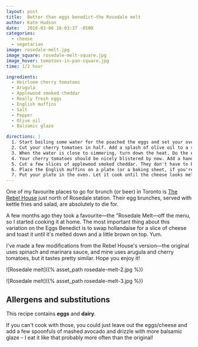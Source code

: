 ```yaml
---
layout: post
title:  Better than eggs benedict—the Rosedale melt
author: Kate Hudson
date:   2016-03-06 16:03:37 -0500
categories:
  - cheese
  - vegetarian
image: rosedale-melt.jpg
image_square: rosedale-melt-square.jpg
image_hover: tomatoes-in-pan-square.jpg
time: 1/2 hour

ingredients:
  - Heirloom cherry tomatoes
  - Arugula
  - Applewood smoked cheddar
  - Really fresh eggs
  - English muffins
  - Salt
  - Pepper
  - Olive oil
  - Balsamic glaze

directions: |
  1. Start boiling some water for the poached the eggs and set your oven to broil on high.
  2. Cut your cherry tomatoes in half. Add a splash of olive oil to a small pan, and then add the cherry tomatoes.
  3. When the water is close to simmering, turn down the heat. Do the eggs one at a time: crack each egg into a bowl and carefully lower into the water. See [this video from the Food Lab](https://www.youtube.com/watch?v=66btvAWmp7g) for more detailed instructions about how to do a perfect poached egg. Set aside."
  4. Your cherry tomatoes should be nicely blistered by now. Add a handful of arugula to the pan, a bit of balsamic glaze, and turn the heat off.
  5. Cut a few slices of applewood smoked cheddar. They don't have to be perfect since they're going to be melted anyway.
  6. Place the English muffins on a plate (or a baking sheet, if you're making a lot at once), topping with the arugula/cherry-tomato mixture. Next, add a poached egg, season with salt and pepper, and finally, a slice or two of cheese.
  7. Put your plate in the oven. Let it cook until the cheese looks melted and slightly browned.
---
```


One of my favourite places to go for brunch (or beer) in Toronto is [The Rebel House](http://rebelhouse.ca/) just north of Rosedale station. Their egg brunches, served with kettle fries and salad, are absolutely to die for.

A few months ago they took a favourite—the "Rosedale Melt—off the menu, so I started cooking it at home. The most important thing about this variation on the Eggs Benedict is to swap hollandaise for a slice of cheese and toast it until it's melted down and a little brown on top. Yum.

I've made a few modifications from the Rebel House's version—the original uses spinach and marinara sauce, and mine uses arugula and cherry tomatoes, but it tastes pretty similar. Hope you enjoy it!

![Rosedale melt]({% asset_path rosedale-melt-2.jpg %})

![Rosedale melt]({% asset_path rosedale-melt-3.jpg %})

## Allergens and substitutions

This recipe contains **eggs** and **dairy**.

If you can't cook with those, you could just leave out the eggs/cheese and add a few spoonfuls of mashed avocado and drizzle with more balsamic glaze – I eat it like that probably more often than the original!
